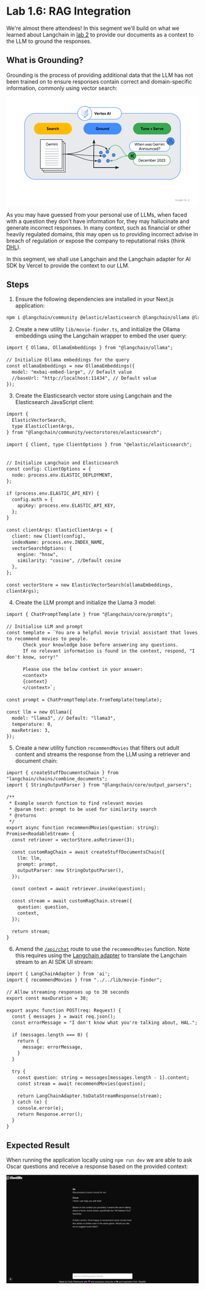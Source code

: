 # Lab 1.6: RAG Integration

We're almost there attendees! In this segment we'll build on what we learned about Langchain in [lab 2](./2-vector-embeddings.md) to provide our documents as a context to the LLM to ground the responses.

## What is Grounding?

Grounding is the process of providing additional data that the LLM has not been trained on to ensure responses contain correct and domain-specific information, commonly using vector search:

![Grounding LLM Illustration | Source: Google Vertex](./screenshots/6/lab-6-google-vertex-grounding-diagram.png)

As you may have guessed from your personal use of LLMs, when faced with a question they don't have information for, they may hallucinate and generate incorrect responses. In many context, such as financial or other heavily regulated domains, this may open us to providing incorrect advise in breach of regulation or expose the company to reputational risks (think [DHL](https://www.theguardian.com/technology/2024/jan/20/dpd-ai-chatbot-swears-calls-itself-useless-and-criticises-firm)).

In this segment, we shall use Langchain and the Langchain adapter for AI SDK by Vercel to provide the context to our LLM.

## Steps

1. Ensure the following dependencies are installed in your Next.js application:

```zsh
npm i @langchain/community @elastic/elasticsearch @langchain/ollama @langchain/core
```

2. Create a new utility `lib/movie-finder.ts`, and initialize the Ollama embeddings using the Langchain wrapper to embed the user query:

```tsx
import { Ollama, OllamaEmbeddings } from "@langchain/ollama";

// Initialize Ollama embeddings for the query
const ollamaEmbeddings = new OllamaEmbeddings({
  model: "mxbai-embed-large", // Default value
  //baseUrl: "http://localhost:11434", // Default value
});
```

3. Create the Elasticsearch vector store using Langchain and the Elasticsearch JavaScript client:

```tsx
import {
  ElasticVectorSearch,
  type ElasticClientArgs,
} from "@langchain/community/vectorstores/elasticsearch";

import { Client, type ClientOptions } from "@elastic/elasticsearch";


// Initialize Langchain and Elasticsearch
const config: ClientOptions = {
  node: process.env.ELASTIC_DEPLOYMENT,
};

if (process.env.ELASTIC_API_KEY) {
  config.auth = {
    apiKey: process.env.ELASTIC_API_KEY,
  };
}

const clientArgs: ElasticClientArgs = {
  client: new Client(config),
  indexName: process.env.INDEX_NAME,
  vectorSearchOptions: {
    engine: "hnsw",
    similarity: "cosine", //Default cosine
  },
};

const vectorStore = new ElasticVectorSearch(ollamaEmbeddings, clientArgs);
```

4. Create the LLM prompt and initialize the Llama 3 model:

```tsx
import { ChatPromptTemplate } from "@langchain/core/prompts";

// Initialise LLM and prompt
const template = `You are a helpful movie trivial assistant that loves to recommend movies to people. 
      Check your knowledge base before answering any questions.
      If no relevant information is found in the context, respond, "I don't know, sorry!"
      
      Please use the below context in your answer:
      <context>
      {context}
      </context>`;

const prompt = ChatPromptTemplate.fromTemplate(template);

const llm = new Ollama({
  model: "llama3", // Default: "llama3",
  temperature: 0,
  maxRetries: 3,
});
```

5. Create a new utility function `recommendMovies` that filters out adult content and streams the response from the LLM using a retriever and document chain:

```tsx
import { createStuffDocumentsChain } from "langchain/chains/combine_documents";
import { StringOutputParser } from "@langchain/core/output_parsers";

/**
 * Example search function to find relevant movies
 * @param text: prompt to be used for similarity search
 * @returns
 */
export async function recommendMovies(question: string): Promise<ReadableStream> {
  const retriever = vectorStore.asRetriever(3);

  const customRagChain = await createStuffDocumentsChain({
    llm: llm,
    prompt: prompt,
    outputParser: new StringOutputParser(),
  });

  const context = await retriever.invoke(question);

  const stream = await customRagChain.stream({
    question: question,
    context,
  });

  return stream;
}
```

6. Amend the [`/api/chat`](../oscar/src/app/api/chat/route.ts) route to use the `recommendMovies` function. Note this requires using the [Langchain adapter](https://sdk.vercel.ai/providers/adapters/langchain) to translate the Langchain stream to an AI SDK UI stream:

```tsx
import { LangChainAdapter } from 'ai';
import { recommendMovies } from "../../lib/movie-finder";

// Allow streaming responses up to 30 seconds
export const maxDuration = 30;

export async function POST(req: Request) {
  const { messages } = await req.json();
  const errorMessage = "I don't know what you're talking about, HAL.";

  if (messages.length === 0) {
    return {
      message: errorMessage,
    }
  }

  try {
    const question: string = messages[messages.length - 1].content;
    const stream = await recommendMovies(question);
    
    return LangChainAdapter.toDataStreamResponse(stream);
  } catch (e) {
    console.error(e);
    return Response.error();
  }
}
```

## Expected Result

When running the application locally using `npm run dev` we are able to ask Oscar questions and receive a response based on the provided context:

![Oscar Simple RAG](./screenshots/6/lab-6-simple-oscar-rag.png)